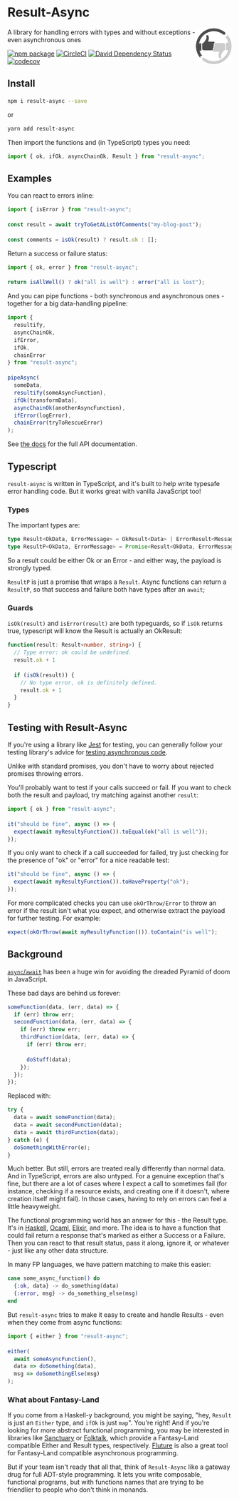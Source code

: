# Result-Async

<img width="80" height="80" src="./assets/images/logo.png" alt="logo" align="right" />

A library for handling errors with types and without exceptions - even asynchronous ones

[![npm package](https://img.shields.io/npm/v/result-async.svg)](https://www.npmjs.com/package/result-async)
[![CircleCI](https://circleci.com/gh/will-wow/result-async.svg?style=svg)](https://circleci.com/gh/will-wow/result-async)
[![David Dependency Status](https://david-dm.org/will-wow/result-async.svg)](https://david-dm.org/will-wow/result-async)
[![codecov](https://codecov.io/gh/will-wow/result-async/branch/master/graph/badge.svg)](https://codecov.io/gh/will-wow/result-async)

## Install

```bash
npm i result-async --save
```

or

```bash
yarn add result-async
```

Then import the functions and (in TypeScript) types you need:

```typescript
import { ok, ifOk, asyncChainOk, Result } from "result-async";
```

## Examples

You can react to errors inline:

```typescript
import { isError } from "result-async";

const result = await tryToGetAListOfComments("my-blog-post");

const comments = isOk(result) ? result.ok : [];
```

Return a success or failure status:

```typescript
import { ok, error } from "result-async";

return isAllWell() ? ok("all is well") : error("all is lost");
```

And you can pipe functions - both synchronous and asynchronous ones - together for a big data-handling pipeline:

```typescript
import {
  resultify,
  asyncChainOk,
  ifError,
  ifOk,
  chainError
} from "result-async";

pipeAsync(
  someData,
  resultify(someAsyncFunction),
  ifOk(transformData),
  asyncChainOk(anotherAsyncFunction),
  ifError(logError),
  chainError(tryToRescueError)
);
```

See [the docs](https://github.com/will-wow/result-async) for the full API documentation.

## Typescript

`result-async` is written in TypeScript, and it's built to help write typesafe error handling code. But it works great with vanilla JavaScript too!

### Types

The important types are:

```typescript
type Result<OkData, ErrorMessage> = OkResult<Data> | ErrorResult<Message>;
type ResultP<OkData, ErrorMessage> = Promise<Result<OkData, ErrorMessage>>;
```

So a result could be either Ok or an Error - and either way, the payload is strongly typed.

`ResultP` is just a promise that wraps a `Result`. Async functions can return a `ResultP`, so that success and failure both have types after an `await`;

### Guards

`isOk(result)` and `isError(result)` are both typeguards, so if `isOk` returns true, typescript will know the Result is actually an OkResult:

```typescript
function(result: Result<number, string>) {
  // Type error: ok could be undefined.
  result.ok + 1

  if (isOk(result)) {
    // No type error, ok is definitely defined.
    result.ok + 1
  }
}
```

## Testing with Result-Async

If you're using a library like [Jest](https://github.com/facebook/jest) for testing, you can generally follow your testing library's advice for [testing asynchronous code](https://jest-bot.github.io/jest/docs/asynchronous.html#content).

Unlike with standard promises, you don't have to worry about rejected promises throwing errors.

You'll probably want to test if your calls succeed or fail. If you want to check both the result and payload, try matching against another `result`:

```javascript
import { ok } from "result-async";

it("should be fine", async () => {
  expect(await myResultyFunction()).toEqual(ok("all is well"));
});
```

If you only want to check if a call succeeded for failed, try just checking for the presence of "ok" or "error" for a nice readable test:

```javascript
it("should be fine", async () => {
  expect(await myResultyFunction()).toHaveProperty("ok");
});
```

For more complicated checks you can use `okOrThrow/Error` to throw an error if the
result isn't what you expect, and otherwise extract the payload for further testing. For example:

```javascript
expect(okOrThrow(await myResultyFunction())).toContain("is well");
```

## Background

[`async`/`await`](https://developer.mozilla.org/en-US/docs/Web/JavaScript/Reference/Statements/async_function) has been a huge win for avoiding the dreaded Pyramid of doom in JavaScript.

These bad days are behind us forever:

```javascript
someFunction(data, (err, data) => {
  if (err) throw err;
  secondFunction(data, (err, data) => {
    if (err) throw err;
    thirdFunction(data, (err, data) => {
      if (err) throw err;

      doStuff(data);
    });
  });
});
```

Replaced with:

```javascript
try {
  data = await someFunction(data);
  data = await secondFunction(data);
  data = await thirdFunction(data);
} catch (e) {
  doSomethingWithError(e);
}
```

Much better. But still, errors are treated really differently than normal data. And in TypeScript, errors are also untyped. For a genuine exception that's fine, but there are a lot of cases where I expect a call to sometimes fail (for instance, checking if a resource exists, and creating one if it doesn't, where creation itself might fail). In those cases, having to rely on errors can feel a little heavyweight.

The functional programming world has an answer for this - the Result type. It's in [Haskell](http://book.realworldhaskell.org/read/error-handling.html#errors.either), [Ocaml](https://ocaml.org/learn/tutorials/error_handling.html#Result-type), [Elixir](https://medium.com/@moxicon/elixir-best-practices-for-error-values-50dc015a06f5), and more. The idea is to have a function that could fail return a response that's marked as either a Success or a Failure. Then you can react to that result status, pass it along, ignore it, or whatever - just like any other data structure.

In many FP languages, we have pattern matching to make this easier:

```elixir
case some_async_function() do
  {:ok, data} -> do_something(data)
  {:error, msg} -> do_something_else(msg)
end
```

But `result-async` tries to make it easy to create and handle Results - even when they come from async functions:

```typescript
import { either } from "result-async";

either(
  await someAsyncFunction(),
  data => doSomething(data),
  msg => doSomethingElse(msg)
);
```

### What about Fantasy-Land

If you come from a Haskell-y background, you might be saying, "hey, `Result` is just an `Either` type, and `ifOk` is just `map`". You're right! And if you're looking for more abstract functional programming, you may be interested in libraries like [Sanctuary](https://github.com/sanctuary-js/sanctuary) or [Folktalk](https://github.com/origamitower/folktale), which provide a Fantasy-Land compatible Either and Result types, respectively. [Fluture](https://github.com/fluture-js/Fluture) is also a great tool for Fantasy-Land compatible asynchronous programming.

But if your team isn't ready that all that, think of `Result-Async` like a gateway drug for full ADT-style programming. It lets you write composable, functional programs, but with functions names that are trying to be friendlier to people who don't think in monands.
